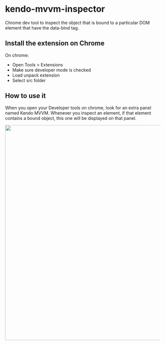 kendo-mvvm-inspector
====================

<p>Chrome dev tool to inspect the object that is bound to a particular DOM element that have the data-bind tag.</p>

<h2>
Install the extension on Chrome
</h2>
<p>
On chrome:
<ul>
<li>
Open Tools > Extensions
</li>
<li>
Make sure developer mode is checked
</li>
<li>
Load unpack extension
</li>
<li>
Select src folder
</li>
</ul>
</p>

<h2>
How to use it
</h2>
<p>
When you open your Developer tools on chrome, look for an extra panel named Kendo MVVM. 
Whenever you inspect an element, if that element contains a bound object, this one will be displayed on that panel.
</p>
<p>
<img src='https://googledrive.com/host/0BztCIricp-urQndvR0k3Sk9ia1E/kendo-mvvm-inspector-demo.PNG' width='700px' />
</p>
